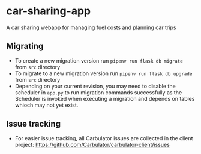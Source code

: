 # car-sharing-app
A car sharing webapp for managing fuel costs and planning car trips



## Migrating

- To create a new migration version run `pipenv run flask db migrate` from `src` directory
- To migrate to a new migration version run `pipenv run flask db upgrade` from `src` directory
- Depending on your current revision, you may need to disable the scheduler in `app.py` to run migration commands successfully as the Scheduler is invoked when executing a migration and depends on tables whioch may not yet exist.

## Issue tracking

- For easier issue tracking, all Carbulator issues are collected in the client project: https://github.com/Carbulator/carbulator-client/issues